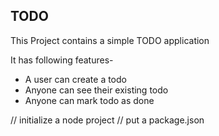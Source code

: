 ## TODO

This Project contains a simple TODO application

It has following features-
- A user can create a todo
- Anyone can see their existing todo
- Anyone can mark todo as done

// initialize a node project
// put a package.json
